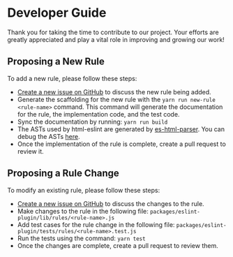 # Developer Guide

Thank you for taking the time to contribute to our project. Your efforts are greatly appreciated and play a vital role in improving and growing our work!

## Proposing a New Rule

To add a new rule, please follow these steps:

- [Create a new issue on GitHub](https://github.com/yeonjuan/html-eslint/issues/new?template=Blank+issue) to discuss the new rule being added.
- Generate the scaffolding for the new rule with the `yarn run new-rule <rule-name>` command. This command will generate the documentation for the rule, the implementation code, and the test code.
- Sync the documentation by running: `yarn run build`
- The ASTs used by html-eslint are generated by [es-html-parser](https://github.com/yeonjuan/es-html-parser). You can debug the ASTs [here](https://yeonjuan.github.io/es-html-parser/).
- Once the implementation of the rule is complete, create a pull request to review it.

## Proposing a Rule Change

To modify an existing rule, please follow these steps:

- [Create a new issue on GitHub](https://github.com/yeonjuan/html-eslint/issues/new?template=Blank+issue) to discuss the changes to the rule.
- Make changes to the rule in the following file: `packages/eslint-plugin/lib/rules/<rule-name>.js`
- Add test cases for the rule change in the following file: `packages/eslint-plugin/tests/rules/<rule-name>.test.js`
- Run the tests using the command: `yarn test`
- Once the changes are complete, create a pull request to review them.
